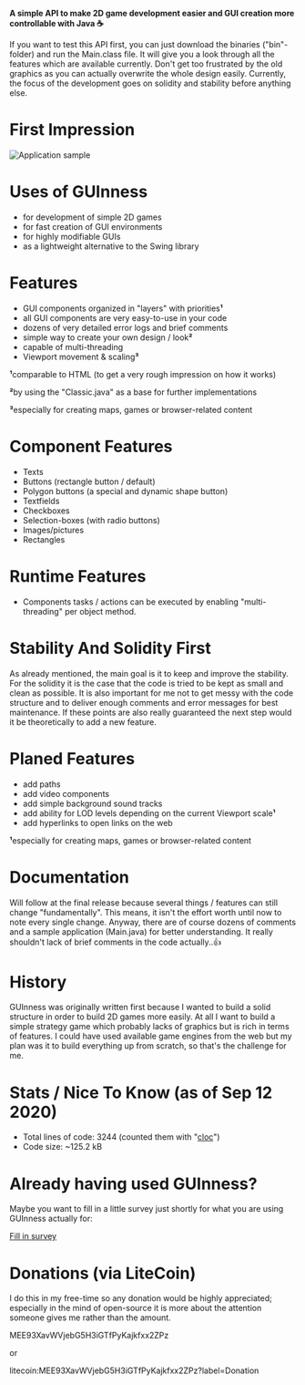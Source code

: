 **A simple API to make 2D game development easier and GUI creation more controllable with Java ☕️**


If you want to test this API first, you can just download the binaries ("bin"-folder) and run the Main.class file.
It will give you a look through all the features which are available currently.
Don't get too frustrated by the old graphics as you can actually overwrite the whole design easily.
Currently, the focus of the development goes on solidity and stability before anything else.


# First Impression
![Application sample](https://i.ibb.co/qdhZN4J/preview.png)


# Uses of GUInness
- for development of simple 2D games
- for fast creation of GUI environments
- for highly modifiable GUIs
- as a lightweight alternative to the Swing library


# Features
- GUI components organized in "layers" with priorities**¹**
- all GUI components are very easy-to-use in your code
- dozens of very detailed error logs and brief comments
- simple way to create your own design / look**²**
- capable of multi-threading
- Viewport movement & scaling**³**

**¹**comparable to HTML (to get a very rough impression on how it works)

**²**by using the "Classic.java" as a base for further implementations

**³**especially for creating maps, games or browser-related content


# Component Features
- Texts
- Buttons (rectangle button / default)
- Polygon buttons (a special and dynamic shape button)
- Textfields
- Checkboxes
- Selection-boxes (with radio buttons)
- Images/pictures
- Rectangles


# Runtime Features
- Components tasks / actions can be executed by enabling "multi-threading" per object method.


# Stability And Solidity First
As already mentioned, the main goal is it to keep and improve the stability.
For the solidity it is the case that the code is tried to be kept as small and clean as possible.
It is also important for me not to get messy with the code structure and to deliver enough comments and error messages for best maintenance.
If these points are also really guaranteed the next step would it be theoretically to add a new feature.


# Planed Features
- add paths
- add video components
- add simple background sound tracks
- add ability for LOD levels depending on the current Viewport scale**¹**
- add hyperlinks to open links on the web

**¹**especially for creating maps, games or browser-related content


# Documentation
Will follow at the final release because several things / features can still change "fundamentally".
This means, it isn't the effort worth until now to note every single change.
Anyway, there are of course dozens of comments and a sample application (Main.java) for better understanding.
It really shouldn't lack of brief comments in the code actually..👍


# History
GUInness was originally written first because I wanted to build a solid structure in order
to build 2D games more easily.
At all I want to build a simple strategy game which probably lacks of graphics but is rich in terms of features.
I could have used available game engines from the web but my plan was it to build everything up from scratch,
so that's the challenge for me.


# Stats / Nice To Know (as of Sep 12 2020)
- Total lines of code: 3244 (counted them with "[cloc](https://github.com/AlDanial/cloc)")
- Code size: ~125.2 kB


# Already having used GUInness?
Maybe you want to fill in a little survey just shortly for what you are using GUInness actually for:

[Fill in survey](https://xoyondo.com/ap/kH4TWzyf1bJVah4)


# Donations (via LiteCoin)
I do this in my free-time so any donation would be highly appreciated;
especially in the mind of open-source it is more about the attention someone gives me rather than the amount.

MEE93XavWVjebG5H3iGTfPyKajkfxx2ZPz

or

litecoin:MEE93XavWVjebG5H3iGTfPyKajkfxx2ZPz?label=Donation